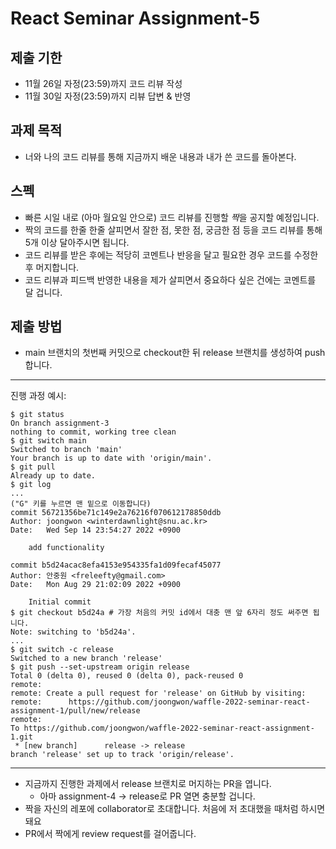 # React Seminar Assignment-5

## 제출 기한

* 11월 26일 자정(23:59)까지 코드 리뷰 작성
* 11월 30일 자정(23:59)까지 리뷰 답변 & 반영

## 과제 목적

* 너와 나의 코드 리뷰를 통해 지금까지 배운 내용과 내가 쓴 코드를 돌아본다.

## 스펙

* 빠른 시일 내로 (아마 월요일 안으로) 코드 리뷰를 진행할 *짝*을 공지할 예정입니다.
* 짝의 코드를 한줄 한줄 살피면서 잘한 점, 못한 점, 궁금한 점 등을 코드 리뷰를 통해 5개 이상 달아주시면 됩니다.
* 코드 리뷰를 받은 후에는 적당히 코멘트나 반응을 달고 필요한 경우 코드를 수정한 후 머지합니다.
* 코드 리뷰과 피드백 반영한 내용을 제가 살피면서 중요하다 싶은 건에는 코멘트를 달 겁니다.

## 제출 방법

* main 브랜치의 첫번째 커밋으로 checkout한 뒤 release 브랜치를 생성하여 push합니다.
---
진행 과정 예시:
```
$ git status
On branch assignment-3
nothing to commit, working tree clean
$ git switch main
Switched to branch 'main'
Your branch is up to date with 'origin/main'.
$ git pull
Already up to date.
$ git log
...
("G" 키를 누르면 맨 밑으로 이동합니다)
commit 56721356be71c149e2a76216f070612178850ddb
Author: joongwon <winterdawnlight@snu.ac.kr>
Date:   Wed Sep 14 23:54:27 2022 +0900

    add functionality

commit b5d24acac8efa4153e954335fa1d09fecaf45077
Author: 안중원 <freleefty@gmail.com>
Date:   Mon Aug 29 21:02:09 2022 +0900

    Initial commit
$ git checkout b5d24a # 가장 처음의 커밋 id에서 대충 맨 앞 6자리 정도 써주면 됩니다.
Note: switching to 'b5d24a'.
...
$ git switch -c release
Switched to a new branch 'release'
$ git push --set-upstream origin release
Total 0 (delta 0), reused 0 (delta 0), pack-reused 0
remote:
remote: Create a pull request for 'release' on GitHub by visiting:
remote:      https://github.com/joongwon/waffle-2022-seminar-react-assignment-1/pull/new/release
remote:
To https://github.com/joongwon/waffle-2022-seminar-react-assignment-1.git
 * [new branch]      release -> release
branch 'release' set up to track 'origin/release'.
```
---
* 지금까지 진행한 과제에서 release 브랜치로 머지하는 PR을 엽니다.
  * 아마 assignment-4 -> release로 PR 열면 충분할 겁니다.
* 짝을 자신의 레포에 collaborator로 초대합니다. 처음에 저 초대했을 때처럼 하시면 돼요
* PR에서 짝에게 review request를 걸어줍니다.